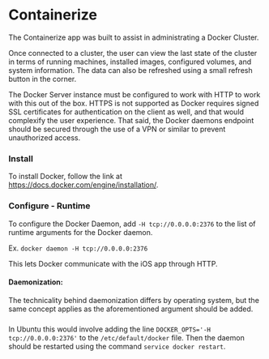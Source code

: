 # Containerize

The Containerize app was built to assist in administrating a Docker Cluster.

Once connected to a cluster, the user can view the last state of the cluster in terms of running machines, installed images, configured volumes, and system information. The data can also be refreshed using a small refresh button in the corner.

The Docker Server instance must be configured to work with HTTP to work with this out of the box. HTTPS is not supported as Docker requires signed SSL certificates for authentication on the client as well, and that would complexify the user experience. That said, the Docker daemons endpoint should be secured through the use of a VPN or similar to prevent unauthorized access.

### Install
To install Docker, follow the link at 
https://docs.docker.com/engine/installation/.
### Configure - Runtime
To configure the Docker Daemon, add
`-H tcp://0.0.0.0:2376`
to the list of runtime arguments for the Docker daemon.

Ex. `docker daemon -H tcp://0.0.0.0:2376`

This lets Docker communicate with the iOS app through HTTP.

#### Daemonization:
The technicality behind daemonization differs by operating system, but the same concept applies as the aforementioned argument should be added. 
#####
In Ubuntu this would involve adding the line `DOCKER_OPTS='-H tcp://0.0.0.0:2376'` to the `/etc/default/docker` file. Then the daemon should be restarted using the command `service docker restart`.
